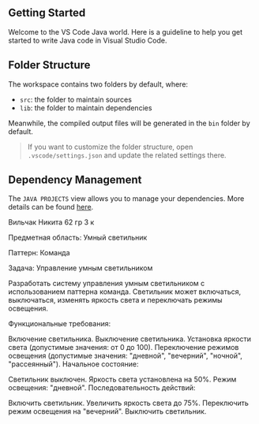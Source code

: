 ## Getting Started

Welcome to the VS Code Java world. Here is a guideline to help you get started to write Java code in Visual Studio Code.

## Folder Structure

The workspace contains two folders by default, where:

- `src`: the folder to maintain sources
- `lib`: the folder to maintain dependencies

Meanwhile, the compiled output files will be generated in the `bin` folder by default.

> If you want to customize the folder structure, open `.vscode/settings.json` and update the related settings there.

## Dependency Management

The `JAVA PROJECTS` view allows you to manage your dependencies. More details can be found [here](https://github.com/microsoft/vscode-java-dependency#manage-dependencies).

Вильчак Никита 62 гр 3 к

Предметная область: Умный светильник

Паттерн: Команда

Задача: Управление умным светильником

Разработать систему управления умным светильником с использованием паттерна команда. Светильник может включаться, выключаться, изменять яркость света и переключать режимы освещения.

Функциональные требования:

Включение светильника.
Выключение светильника.
Установка яркости света (допустимые значения: от 0 до 100).
Переключение режимов освещения (допустимые значения: "дневной", "вечерний", "ночной", "рассеянный").
Начальное состояние:

Светильник выключен.
Яркость света установлена на 50%.
Режим освещения: "дневной".
Последовательность действий:

Включить светильник.
Увеличить яркость света до 75%.
Переключить режим освещения на "вечерний".
Выключить светильник.
